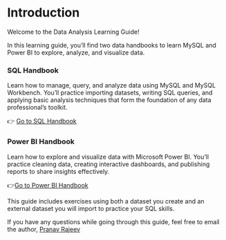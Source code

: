 # Introduction

Welcome to the Data Analysis Learning Guide!

In this learning guide, you’ll find two data handbooks to learn MySQL and Power BI to explore, analyze, and visualize data. 

### SQL Handbook

Learn how to manage, query, and analyze data using MySQL and MySQL Workbench. You’ll practice importing datasets, writing SQL queries, and applying basic analysis techniques that form the foundation of any data professional’s toolkit.

:point_right: [Go to SQL Handbook](SQL/Data-Analysis-With-SQL.md)

### Power BI Handbook

Learn how to explore and visualize data with Microsoft Power BI. You’ll practice cleaning data, creating interactive dashboards, and publishing reports to share insights effectively.

:point_right:[Go to Power BI Handbook](Power-BI/Data-Analysis-With-Power-BI.md)

This guide includes exercises using both a dataset you create and an external dataset you will import to practice your SQL skills.

If you have any questions while going through this guide, feel free to email the author, [Pranav Rajeev](mailto:pranav.r@glocalfoundation.ca)